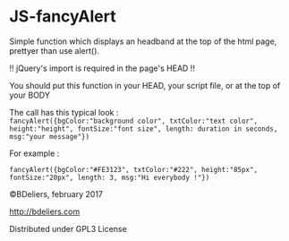 # JS-fancyAlert
Simple function which displays an headband at the top of the html page, prettyer than use alert(). 

!! jQuery's import is required in the page's HEAD !!

You should put this function in your HEAD, your script file, or at the top of your BODY

The call has this typical look :  
``fancyAlert({bgColor:"background color", txtColor:"text color", height:"height", fontSize:"font size", length: duration in seconds, msg:"your message"})``

For example :

``fancyAlert({bgColor:"#FE3123", txtColor:"#222", height:"85px", fontSize:"20px", length: 3, msg:"Hi everybody !"})``

©BDeliers, february 2017

http://bdeliers.com	

Distributed under GPL3 License
